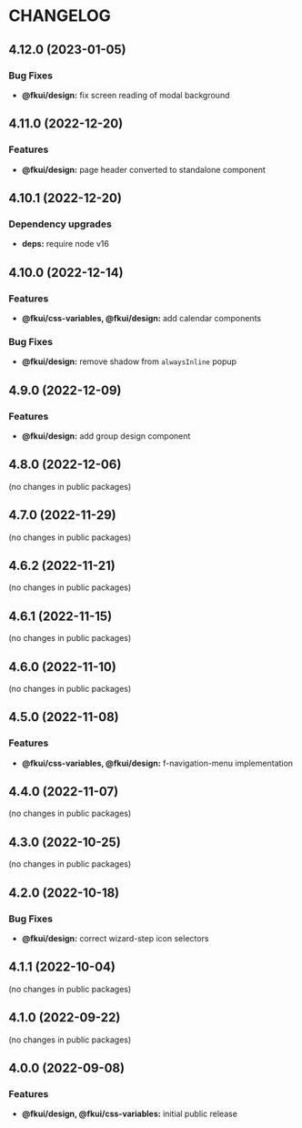 # CHANGELOG

## 4.12.0 (2023-01-05)


### Bug Fixes

* **@fkui/design:** fix screen reading of modal background

## 4.11.0 (2022-12-20)


### Features

* **@fkui/design:** page header converted to standalone component

## 4.10.1 (2022-12-20)


### Dependency upgrades

* **deps:** require node v16

## 4.10.0 (2022-12-14)


### Features

* **@fkui/css-variables, @fkui/design:** add calendar components


### Bug Fixes

* **@fkui/design:** remove shadow from `alwaysInline` popup

## 4.9.0 (2022-12-09)


### Features

* **@fkui/design:** add group design component

## 4.8.0 (2022-12-06)


(no changes in public packages)

## 4.7.0 (2022-11-29)


(no changes in public packages)

## 4.6.2 (2022-11-21)


(no changes in public packages)

## 4.6.1 (2022-11-15)


(no changes in public packages)

## 4.6.0 (2022-11-10)


(no changes in public packages)

## 4.5.0 (2022-11-08)


### Features

* **@fkui/css-variables, @fkui/design:** f-navigation-menu implementation

## 4.4.0 (2022-11-07)


(no changes in public packages)

## 4.3.0 (2022-10-25)


(no changes in public packages)

## 4.2.0 (2022-10-18)


### Bug Fixes

* **@fkui/design:** correct wizard-step icon selectors

## 4.1.1 (2022-10-04)


(no changes in public packages)

## 4.1.0 (2022-09-22)


(no changes in public packages)

## 4.0.0 (2022-09-08)


### Features

* **@fkui/design, @fkui/css-variables:** initial public release
